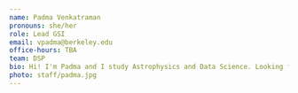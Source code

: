 ```yaml
---
name: Padma Venkatraman
pronouns: she/her
role: Lead GSI
email: vpadma@berkeley.edu
office-hours: TBA
team: DSP
bio: Hi! I'm Padma and I study Astrophysics and Data Science. Looking forward to a great semester with you all!
photo: staff/padma.jpg
---
```

